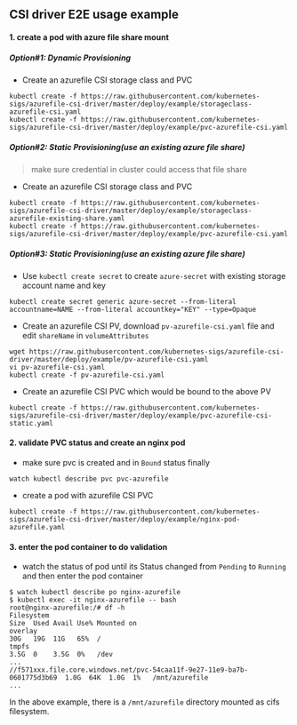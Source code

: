 ## CSI driver E2E usage example
#### 1. create a pod with azure file share mount
##### Option#1: Dynamic Provisioning
 - Create an azurefile CSI storage class and PVC
```console
kubectl create -f https://raw.githubusercontent.com/kubernetes-sigs/azurefile-csi-driver/master/deploy/example/storageclass-azurefile-csi.yaml
kubectl create -f https://raw.githubusercontent.com/kubernetes-sigs/azurefile-csi-driver/master/deploy/example/pvc-azurefile-csi.yaml
```

##### Option#2: Static Provisioning(use an existing azure file share)
> make sure credential in cluster could access that file share
 - Create an azurefile CSI storage class and PVC
```console
kubectl create -f https://raw.githubusercontent.com/kubernetes-sigs/azurefile-csi-driver/master/deploy/example/storageclass-azurefile-existing-share.yaml
kubectl create -f https://raw.githubusercontent.com/kubernetes-sigs/azurefile-csi-driver/master/deploy/example/pvc-azurefile-csi.yaml
```

##### Option#3: Static Provisioning(use an existing azure file share)
 - Use `kubectl create secret` to create `azure-secret` with existing storage account name and key
```console
kubectl create secret generic azure-secret --from-literal accountname=NAME --from-literal accountkey="KEY" --type=Opaque
```

 - Create an azurefile CSI PV, download `pv-azurefile-csi.yaml` file and edit `shareName` in `volumeAttributes`
```console
wget https://raw.githubusercontent.com/kubernetes-sigs/azurefile-csi-driver/master/deploy/example/pv-azurefile-csi.yaml
vi pv-azurefile-csi.yaml
kubectl create -f pv-azurefile-csi.yaml
```

 - Create an azurefile CSI PVC which would be bound to the above PV
```console
kubectl create -f https://raw.githubusercontent.com/kubernetes-sigs/azurefile-csi-driver/master/deploy/example/pvc-azurefile-csi-static.yaml
```

#### 2. validate PVC status and create an nginx pod
 - make sure pvc is created and in `Bound` status finally
```console
watch kubectl describe pvc pvc-azurefile
```

 - create a pod with azurefile CSI PVC
```console
kubectl create -f https://raw.githubusercontent.com/kubernetes-sigs/azurefile-csi-driver/master/deploy/example/nginx-pod-azurefile.yaml
```

#### 3. enter the pod container to do validation
 - watch the status of pod until its Status changed from `Pending` to `Running` and then enter the pod container
```console
$ watch kubectl describe po nginx-azurefile
$ kubectl exec -it nginx-azurefile -- bash
root@nginx-azurefile:/# df -h
Filesystem                                                                Size  Used Avail Use% Mounted on
overlay                                                                   30G   19G  11G   65%  /
tmpfs                                                                     3.5G  0    3.5G  0%   /dev
...
//f571xxx.file.core.windows.net/pvc-54caa11f-9e27-11e9-ba7b-0601775d3b69  1.0G  64K  1.0G  1%   /mnt/azurefile
...
```
In the above example, there is a `/mnt/azurefile` directory mounted as cifs filesystem.
